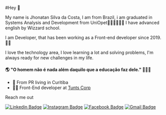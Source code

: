 #Hey 👋

My name is Jhonatan Silva da Costa, I am from Brazil, i am graduated in Systems Analysis and Development from UniOpet👨‍🎓👨‍🎓👨‍🎓 I have advanced english by Wizzard school. 

I am Developer, that has been working as a Front-end developer since 2019. 👨‍💻

I love the technology area, I love learning a lot and solving problems, I'm always ready for new challenges in my life.

#### 🌎 "O homem não é nada além daquilo que a educação faz dele." 💭💭💭

- 🚩 From PR living in Curitiba
- 👨‍💻 Front-End developer at [Tunts Corp](https://tunts.com/) 

Reach me out 

[![Linkedin Badge](https://img.shields.io/badge/-LinkedIn-blue?style=flat-square&logo=Linkedin&logoColor=white&link=https://www.linkedin.com/in/jhonatan-silva-da-costa/)](https://www.linkedin.com/in/jhonatan-silva-da-costa/) 
[![Instagram Badge](https://img.shields.io/badge/-Instagram-violet?style=flat-square&logo=Instagram&logoColor=white&link=https://www.instagram.com/jhon_costa08/)](https://www.instagram.com/jhon_costa08/) 
[![Facebook Badge](https://img.shields.io/badge/-Facebook-blue?style=flat-square&labelColor=blue&logo=facebook&logoColor=white&link=https://www.facebook.com/jhonatan.silvadacosta)](https://www.facebook.com/jhonatan.silvadacosta)
[![Gmail Badge](https://img.shields.io/badge/-Gmail-red?style=flat-square&logo=Linkedin&logoColor=white&link=mailto:jhonatancosta08@hotmail.com)](mailto:jhonatancosta08@hotmail.com)

